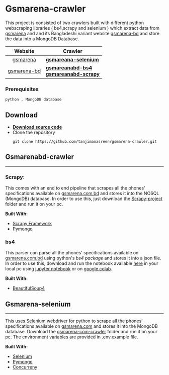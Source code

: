 # Gsmarena-crawler
This project is consisted of two crawlers built with different python webscraping libraries ( bs4,scrapy and selenium ) which extract data from [gsmarena](www.gsmarena.com) and and its Bangladeshi variant website [gsmarena-bd](www.gsmarena.com.bd) and store the data into a MongoDB Database.

| Website | Crawler |
|:----------:|----------|
| [gsmarena](www.gsmarena.com) | [**gsmareana-selenium**](#Gsmarena-selenium) |
| [gsmarena-bd](www.gsmarena.com.bd) | [**gsmareanabd-bs4**](#bs4) <br> [**gsmareanabd-scrapy**](#Scrapy)  |

### Prerequisites

```
python , MongoDB database
```

## Download 

* [**Download source code**](https://github.com/tanjimanasreen/gsmarena-crawler/archive/refs/heads/main.zip "Gsmarena Crawlers source code")
* Clone the repository
  ```
  git clone https://github.com/tanjimanasreen/gsmarena-crawler.git
  ```

## Gsmarenabd-crawler
---
### Scrapy:
This comes with an end to end pipeline that scrapes all the phones' specifications available on [gsmarena.com.bd](www.gsmarena.com.bd) and stores it into the NOSQL (MongoDB) database. In order to use this, just download the [Scrapy-project](https://github.com/tanjimanasreen/gsmarena-crawler/tree/main/gsmarena-com-bd-crawler/Scrapy-project) folder and run it on your pc.

**Built With:**
- [Scrapy Framework](https://docs.scrapy.org/en/latest/)
- [Pymongo](https://pymongo.readthedocs.io/en/stable/)

### bs4 
This parser can parse all the phones' specifications available on [gsmarena.com.bd](www.gsmarena.com.bd) using python's *bs4 package* and stores it into a json file. In order to use this, download and run the notebook available [here](https://github.com/tanjimanasreen/gsmarena-crawler/tree/main/gsmarena-com-bd-crawler/Bs4-scraper) in your local pc using [jupyter notebook](https://jupyter.org/) or on [google colab](https://colab.research.google.com/).

**Built With:**
- [BeautifulSoup4](https://pypi.org/project/beautifulsoup4/)

## Gsmarena-selenium
---
This uses [Selenium](https://selenium-python.readthedocs.io/) webdriver for python to scrape all the phones' specifications available on [gsmarena.com](www.gsmarena.com) and stores it into the MongoDB database. Download the [gsmarena-com-crawler](https://github.com/tanjimanasreen/gsmarena-crawler/tree/main/gsmarena-com-crawler) folder and run it on your pc. The environment variables are provided in .env.example file.

**Built With:**
- [Selenium](https://selenium-python.readthedocs.io/)
- [Pymongo](https://pymongo.readthedocs.io/en/stable/)
- [Concurreny](https://docs.python.org/3/library/concurrent.futures.html)

